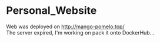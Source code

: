 # Personal_Website
Web was deployed on http://mango-pomelo.top/  
The server expired, I'm working on pack it onto DockerHub...
